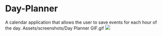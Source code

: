 # Day-Planner
A calendar application that allows the user to save events for each hour of the day.
Assets/screenshots/Day Planner GIF.gif
<img src="https://media.giphy.com/media/UtJcoOiv2mpcg66DDl/giphy.gif">
